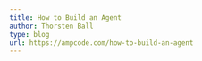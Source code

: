 ```yaml
---
title: How to Build an Agent
author: Thorsten Ball
type: blog
url: https://ampcode.com/how-to-build-an-agent
---
```

